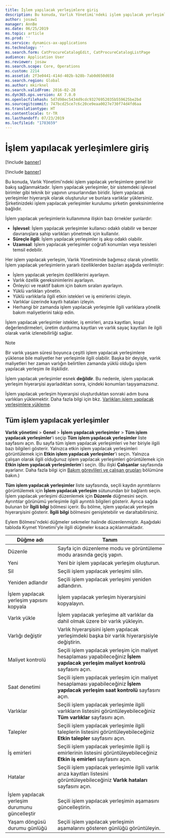 ```yaml
---
title: İşlem yapılacak yerleşimlere giriş
description: Bu konuda, Varlık Yönetimi'ndeki işlem yapılacak yerleşimlere genel bir bakış sağlanmaktadır.
author: josaw1
manager: AnnBe
ms.date: 06/25/2019
ms.topic: article
ms.prod: ''
ms.service: dynamics-ax-applications
ms.technology: ''
ms.search.form: CatProcureCatalogEdit, CatProcureCatalogListPage
audience: Application User
ms.reviewer: josaw
ms.search.scope: Core, Operations
ms.custom: 2214
ms.assetid: 2f3e0441-414d-402b-b28b-7ab0d650d658
ms.search.region: Global
ms.author: mkirknel
ms.search.validFrom: 2016-02-28
ms.dyn365.ops.version: AX 7.0.0
ms.openlocfilehash: 5d7d98ec5434d9cdc93276952035b559625be2bd
ms.sourcegitcommit: 747bcd25ce7c6c20ce9eaa0027e730f74d4fd6aa
ms.translationtype: HT
ms.contentlocale: tr-TR
ms.lasthandoff: 07/23/2019
ms.locfileid: "1783659"
---
```

# <a name="introduction-to-functional-locations"></a>İşlem yapılacak yerleşimlere giriş

[!include [banner](../../includes/banner.md)]

[!include [banner](../../includes/preview-banner.md)]

Bu konuda, Varlık Yönetimi'ndeki işlem yapılacak yerleşimlere genel bir bakış sağlanmaktadır. İşlem yapılacak yerleşimler, bir sistemdeki işlevsel birimler gibi teknik bir yapının unsurlarından biridir. İşlem yapılacak yerleşimler hiyerarşik olarak oluşturulur ve bunlara varlıklar yüklersiniz. Şirketinizdeki işlem yapılacak yerleşimler kurulumu şirketin gereksinimlerine bağlıdır.

İşlem yapılacak yerleşimlerin kullanımına ilişkin bazı örnekler şunlardır:

- **İşlevsel**: İşlem yapılacak yerleşimler kullanıcı odaklı olabilir ve benzer davranışlara sahip varlıkları yönetmek için kullanılır.
- **Süreçle ilgili**: İşlem yapılacak yerleşimler iş akışı odaklı olabilir.
- **Uzamsal**: İşlem yapılacak yerleşimler coğrafi konumları veya tesisleri temsil edebilir.

Her işlem yapılacak yerleşim, Varlık Yönetiminde bağımsız olarak yönetilir. İşlem yapılacak yerleşimlerin yararlı özelliklerden bazıları aşağıda verilmiştir:

- İşlem yapılacak yerleşim özelliklerini ayarlayın.
- Varlık özellik gereksinimlerini ayarlayın.
- Önleyici ve reaktif bakım için bakım sıraları ayarlayın.
- Yüklü varlıkları yönetin.
- Yüklü varlıklarla ilgili etkin istekleri ve iş emirlerini izleyin.
- Varlıklar üzerinde kayıtlı hataları izleyin.
- Herhangi bir zamanda işlem yapılacak yerleşimle ilgili varlıklara yönelik bakım maliyetlerini takip edin.

İşlem yapılacak yerleşimler istekler, iş emirleri, arıza kayıtları, koşul değerlendirmeleri, üretim durdurma kayıtları ve varlık sayaç kayıtları ile ilgili olarak varlık izlenebilirliği sağlar.

> [!NOTE]
> Bir varlık yaşam süresi boyunca çeşitli işlem yapılacak yerleşimlere yüklense bile maliyetler her yerleşimle ilgili olabilir. Başka bir deyişle, varlık maliyetleri her zaman varlığın belirtilen zamanda yüklü olduğu işlem yapılacak yerleşim ile ilişkilidir.

İşlem yapılacak yerleşimler esnek **değildir**. Bu nedenle, işlem yapılacak yerleşim hiyerarşisi ayarladıktan sonra, içindeki konumları taşıyamazsınız. 

İşlem yapılacak yerleşim hiyerarşisi oluşturduktan sonraki adım buna varlıkları yüklemektir. Daha fazla bilgi için bkz. [Varlıkları işlem yapılacak yerleşimlere yükleme](../functional-locations/install-objects-on-functional-locations.md).

## <a name="all-functional-locations"></a>Tüm işlem yapılacak yerleşimler

**Varlık yönetimi** \> **Genel** \> **İşlem yapılacak yerleşimler** \> **Tüm işlem yapılacak yerleşimler**'i seçip **Tüm işlem yapılacak yerleşimler** liste sayfasını açın. Bu sayfa tüm işlem yapılacak yerleşimleri ve her biriyle ilgili bazı bilgileri gösterir. Yalnızca etkin işlem yapılacak yerleşimleri görüntülemek için **Etkin işlem yapılacak yerleşimler**'i seçin. Yalnızca çalışan olarak ilgili olduğunuz işlem yapılacak yerleşimleri görüntülemek için **Etkin işlem yapılacak yerleşimlerim**'i seçin. (Bu ilişki **Çalışanlar** sayfasında ayarlanır. Daha fazla bilgi için [Bakım görevlileri ve çalışan grupları](../setup-for-objects/workers-and-worker-groups.md) bölümüne bakın.)

**Tüm işlem yapılacak yerleşimler** liste sayfasında, seçili kaydın ayrıntılarını görüntülemek için **İşlem yapılacak yerleşim** sütunundan bir bağlantı seçin. İşlem yapılacak yerleşimi düzenlemek için **Düzenle** düğmesini seçin. Ayrıntılar görünümü yerleşimle ilgili ayrıntılı bilgileri gösterir. Ayrıca sağda bulunan bir **İlgili bilgi** bölmesi içerir. Bu bölme, işlem yapılacak yerleşim hiyerarşisini gösterir. **İlgili bilgi** bölmesini genişletebilir ve daraltabilirsiniz.

Eylem Bölmesi'ndeki düğmeler sekmeler halinde düzenlenmiştir. Aşağıdaki tabloda Kıymet Yönetimi'yle ilgili düğmeler kısaca açıklanmaktadır.

| Düğme adı                         | Tanım                                                                                                                                  |
|-------------------------------------|----------------------------------------------------------------------------------------------------------------------------------------------|
| Düzenle                                | Sayfa için düzenleme modu ve görüntüleme modu arasında geçiş yapın.                                                                                         |
| Yeni                                 | Yeni bir işlem yapılacak yerleşim oluşturun.                                                                                                            |
| Sil                              | Seçili işlem yapılacak yerleşimi silin.                                                                                                     |
| Yeniden adlandır                              | Seçili işlem yapılacak yerleşimi yeniden adlandırın.                                                                                                     |
| İşlem yapılacak yerleşim yapısını kopyala  | İşlem yapılacak yerleşim hiyerarşisini kopyalayın.                                                                                                      |
| Varlık yükle                       | İşlem yapılacak yerleşime alt varlıklar da dahil olmak üzere bir varlık yükleyin.                                                                        |
| Varlığı değiştir                       | Varlık hiyerarşisini işlem yapılacak yerleşimdeki başka bir varlık hiyerarşisiyle değiştirin.                                                         |
| Maliyet kontrolü                        | Seçili işlem yapılacak yerleşim için maliyet hesaplaması yapabileceğiniz **İşlem yapılacak yerleşim maliyet kontrolü** sayfasını açın.                |
| Saat denetimi                        | Seçili işlem yapılacak yerleşim için maliyet hesaplaması yapabileceğiniz **İşlem yapılacak yerleşim saat kontrolü** sayfasını açın.                |
| Varlıklar                              | Seçili işlem yapılacak yerleşimle ilgili varlıkların listesini görüntüleyebileceğiniz **Tüm varlıklar** sayfasını açın.                      |
| Talepler                            | Seçili işlem yapılacak yerleşimle ilgili taleplerin listesini görüntüleyebileceğiniz **Etkin talepler** sayfasını açın.               |
| İş emirleri                         | Seçili işlem yapılacak yerleşimle ilgili iş emirlerinin listesini görüntüleyebileceğiniz **Etkin iş emirleri** sayfasını açın.         |
| Hatalar                              | Seçili işlem yapılacak yerleşimle ilgili varlık arıza kayıtları listesini görüntüleyebileceğiniz **Varlık hataları** sayfasını açın. |
| İşlem yapılacak yerleşim durumunu güncelleştir    | Seçili işlem yapılacak yerleşimin aşamasını güncelleştirin.                                                                                        |
| Yaşam döngüsü durumu günlüğü                 | Seçili işlem yapılacak yerleşimin aşamalarını gösteren günlüğü görüntüleyin.                                                                        |
